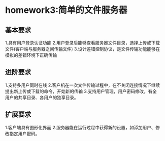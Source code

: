 # homework3:简单的文件服务器
## 基本要求
1.具有用户登录认证功能
2.用户登录后能够查看服务器文件目录，选择上传或下载文件(客户端与服务器之间传输文件)
3.设计差错控制协议，是文件传输功能能够在模拟的差错环境下正确传输

## 进阶要求
1.支持多用户同时在线
2.客户机在一次文件传输过程中，在不关闭连接情况下继续提出新上传或下载的命令，开始新的传输
3.支持用户管理，用户密码修改，有全用户的共享目录、各用户的独享目录。

## 扩展要求
1.客户端具有图形化界面
2.服务器能在运行过程中获得新的设置，如添加用户、修改指定用户密码。

